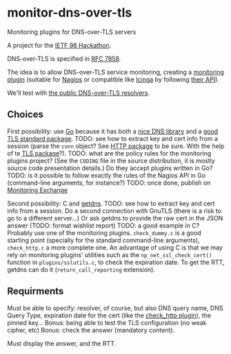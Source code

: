 # monitor-dns-over-tls
Monitoring plugins for DNS-over-TLS servers

A project for the [IETF 98 Hackathon](https://www.ietf.org/hackathon/98-hackathon.html).

DNS-over-TLS is specified in
[RFC 7858](https://www.rfc-editor.org/info/rfc7858).

The idea is to allow DNS-over-TLS service monitoring, creating a
[monitoring plugin](https://www.monitoring-plugins.org/) (suitable for
[Nagios](https://www.nagios.org/)
or compatible like [Icinga](https://www.icinga.com/) by following [their API](https://assets.nagios.com/downloads/nagioscore/docs/nagioscore/3/en/pluginapi.html)). 

We'll test with [the public DNS-over-TLS
resolvers](https://portal.sinodun.com/wiki/display/TDNS/DNS-over-TLS+test+servers).

## Choices

First possibility: use [Go](https://golang.org/) because it has both a
[nice DNS library](https://miek.nl/2014/August/16/go-dns-package/) and
a
[good TLS standard package](https://golang.org/pkg/crypto/tls/). TODO:
see how to extract key and cert info from a session (parse the `conn`
object? See [HTTP package](https://golang.org/pkg/net/http) to be
sure. With the help of
te [TLS package](https://golang.org/pkg/crypto/tls/)?). TODO: what are
the policy rules for the monitoring plugins project? (See the `CODING`
file in the source distribution, it is mostly source code presentation
details.) Do they accept
plugins written in Go? TODO: is it possible to follow exactly the
rules of the Nagios API in Go (command-line arguments, for instance?)
TODO: once done, publish on [Monitoring Exchange](http://monitoringexchange.org)

Second possibility: C and [getdns](https://getdnsapi.net/). TODO:
see how to extract key and cert info from a session. Do a second
connection with GnuTLS (there is a risk to go to a different server…)
Or ask getdns to provide the raw cert in the JSON answer (TODO: format
wishlist report) TODO: a good
example in C? Probably use one of the monitoring
plugins. `check_dummy.c` is a good starting point (specially for the
standard command-line arguments), `check_http.c` a more complete
one. An advantage of using C is that we may rely on monitoring
plugins' utilities such as the `np_net_ssl_check_cert()` function in
`plugins/sslutils.c`, to check the expiration date. To get the RTT,
getdns can do it (`return_call_reporting` extension).


## Requirments

Must be able to specify: resolver, of course, but also DNS query name,
DNS Query Type, expiration date for the cert (like the
[check_http plugin](https://www.monitoring-plugins.org/doc/man/check_http.html)),
the pinned key… Bonus: being able to test the TLS configuration (no
weak cipher, etc) Bonus: check the answer (mandatory content).

Must display the answer, and the RTT. 
